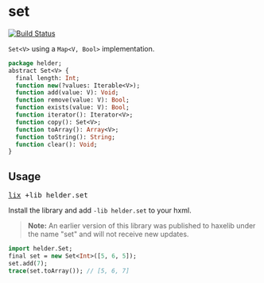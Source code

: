 # set

[![Build Status](https://travis-ci.com/benmerckx/set.svg?branch=master)](https://travis-ci.com/benmerckx/set)

`Set<V>` using a `Map<V, Bool>` implementation.

```haxe
package helder;
abstract Set<V> {
  final length: Int;
  function new(?values: Iterable<V>);
  function add(value: V): Void;
  function remove(value: V): Bool;
  function exists(value: V): Bool;
  function iterator(): Iterator<V>;
  function copy(): Set<V>;
  function toArray(): Array<V>;
  function toString(): String;
  function clear(): Void;
}
```

## Usage

<pre><a href="https://github.com/lix-pm/lix.client">lix</a> +lib helder.set</pre>

Install the library and add `-lib helder.set` to your hxml.

> **Note:** An earlier version of this library was published to haxelib under the name "set" and will not receive new updates.

```haxe
import helder.Set;
final set = new Set<Int>([5, 6, 5]);
set.add(7);
trace(set.toArray()); // [5, 6, 7]
```
